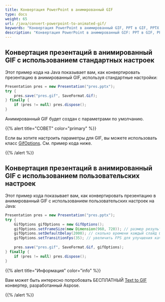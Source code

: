 ```yaml
---
title: Конвертация PowerPoint в анимированный GIF
type: docs
weight: 65
url: /java/convert-powerpoint-to-animated-gif/
keywords: "Конвертация PowerPoint в анимированный GIF, PPT в GIF, PPTX в GIF"
description: "Конвертация PowerPoint в анимированный GIF: PPT в GIF, PPTX в GIF, с помощью Aspose.Slides API."
---
```


## Конвертация презентаций в анимированный GIF с использованием стандартных настроек ##

Этот пример кода на Java показывает вам, как конвертировать презентацию в анимированный GIF, используя стандартные настройки:

```java
Presentation pres = new Presentation("pres.pptx");
try {
	pres.save("pres.gif", SaveFormat.Gif);
} finally {
	if (pres != null) pres.dispose();
}
```

Анимированный GIF будет создан с параметрами по умолчанию.

{{%  alert  title="СОВЕТ"  color="primary"  %}} 

Если вы хотите настроить параметры для GIF, вы можете использовать класс [GifOptions](https://reference.aspose.com/slides/java/com.aspose.slides/GifOptions). См. пример кода ниже.

{{% /alert %}} 

## Конвертация презентаций в анимированный GIF с использованием пользовательских настроек ##
Этот пример кода показывает вам, как конвертировать презентацию в анимированный GIF с использованием пользовательских настроек на Java:

```java
Presentation pres = new Presentation("pres.pptx");
try {
	GifOptions gifOptions = new GifOptions();
	gifOptions.setFrameSize(new Dimension(960, 720)); // размер результирующего GIF  
	gifOptions.setDefaultDelay(2000); // сколько времени каждый слайд будет показываться, прежде чем будет заменен на следующий
	gifOptions.setTransitionFps(35); // увеличить FPS для улучшения качества анимации переходов
	
	pres.save("pres.gif", SaveFormat.Gif, gifOptions);
} finally {
	if (pres != null) pres.dispose();
}
```

{{% alert title="Информация" color="info" %}}

Вам может быть интересно попробовать БЕСПЛАТНЫЙ [Text to GIF](https://products.aspose.app/slides/text-to-gif) конвертер, разработанный Aspose.

{{% /alert %}}